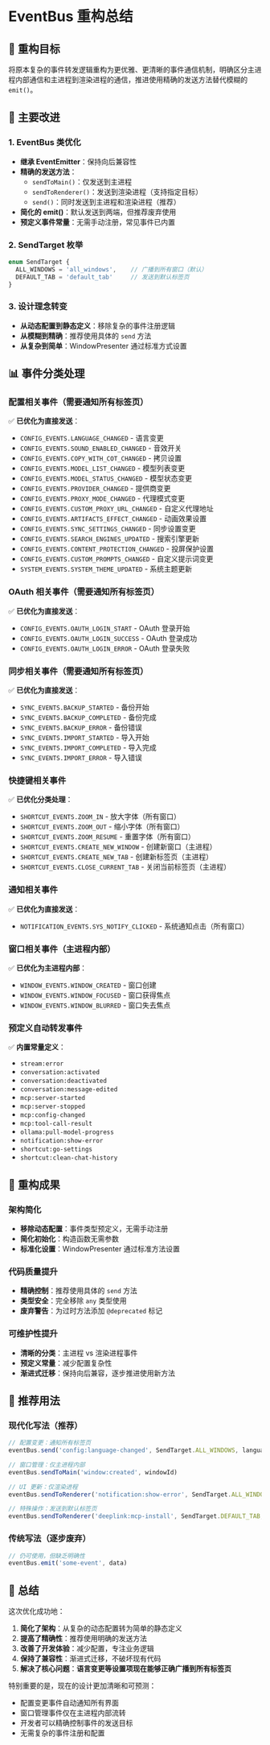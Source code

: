 # EventBus 重构总结

## 🎯 重构目标

将原本复杂的事件转发逻辑重构为更优雅、更清晰的事件通信机制，明确区分主进程内部通信和主进程到渲染进程的通信，推进使用精确的发送方法替代模糊的 `emit()`。

## 🚀 主要改进

### 1. EventBus 类优化

- **继承 EventEmitter**：保持向后兼容性
- **精确的发送方法**：
  - `sendToMain()`：仅发送到主进程
  - `sendToRenderer()`：发送到渲染进程（支持指定目标）
  - `send()`：同时发送到主进程和渲染进程（推荐）
- **简化的 emit()**：默认发送到两端，但推荐废弃使用
- **预定义事件常量**：无需手动注册，常见事件已内置

### 2. SendTarget 枚举

```typescript
enum SendTarget {
  ALL_WINDOWS = 'all_windows',    // 广播到所有窗口（默认）
  DEFAULT_TAB = 'default_tab'     // 发送到默认标签页
}
```

### 3. 设计理念转变

- **从动态配置到静态定义**：移除复杂的事件注册逻辑
- **从模糊到精确**：推荐使用具体的 `send` 方法
- **从复杂到简单**：WindowPresenter 通过标准方式设置

## 📊 事件分类处理

### 配置相关事件（需要通知所有标签页）
✅ **已优化为直接发送**：
- `CONFIG_EVENTS.LANGUAGE_CHANGED` - 语言变更
- `CONFIG_EVENTS.SOUND_ENABLED_CHANGED` - 音效开关
- `CONFIG_EVENTS.COPY_WITH_COT_CHANGED` - 拷贝设置
- `CONFIG_EVENTS.MODEL_LIST_CHANGED` - 模型列表变更
- `CONFIG_EVENTS.MODEL_STATUS_CHANGED` - 模型状态变更
- `CONFIG_EVENTS.PROVIDER_CHANGED` - 提供商变更
- `CONFIG_EVENTS.PROXY_MODE_CHANGED` - 代理模式变更
- `CONFIG_EVENTS.CUSTOM_PROXY_URL_CHANGED` - 自定义代理地址
- `CONFIG_EVENTS.ARTIFACTS_EFFECT_CHANGED` - 动画效果设置
- `CONFIG_EVENTS.SYNC_SETTINGS_CHANGED` - 同步设置变更
- `CONFIG_EVENTS.SEARCH_ENGINES_UPDATED` - 搜索引擎更新
- `CONFIG_EVENTS.CONTENT_PROTECTION_CHANGED` - 投屏保护设置
- `CONFIG_EVENTS.CUSTOM_PROMPTS_CHANGED` - 自定义提示词变更
- `SYSTEM_EVENTS.SYSTEM_THEME_UPDATED` - 系统主题更新

### OAuth 相关事件（需要通知所有标签页）
✅ **已优化为直接发送**：
- `CONFIG_EVENTS.OAUTH_LOGIN_START` - OAuth 登录开始
- `CONFIG_EVENTS.OAUTH_LOGIN_SUCCESS` - OAuth 登录成功
- `CONFIG_EVENTS.OAUTH_LOGIN_ERROR` - OAuth 登录失败

### 同步相关事件（需要通知所有标签页）
✅ **已优化为直接发送**：
- `SYNC_EVENTS.BACKUP_STARTED` - 备份开始
- `SYNC_EVENTS.BACKUP_COMPLETED` - 备份完成
- `SYNC_EVENTS.BACKUP_ERROR` - 备份错误
- `SYNC_EVENTS.IMPORT_STARTED` - 导入开始
- `SYNC_EVENTS.IMPORT_COMPLETED` - 导入完成
- `SYNC_EVENTS.IMPORT_ERROR` - 导入错误

### 快捷键相关事件
✅ **已优化分类处理**：
- `SHORTCUT_EVENTS.ZOOM_IN` - 放大字体（所有窗口）
- `SHORTCUT_EVENTS.ZOOM_OUT` - 缩小字体（所有窗口）
- `SHORTCUT_EVENTS.ZOOM_RESUME` - 重置字体（所有窗口）
- `SHORTCUT_EVENTS.CREATE_NEW_WINDOW` - 创建新窗口（主进程）
- `SHORTCUT_EVENTS.CREATE_NEW_TAB` - 创建新标签页（主进程）
- `SHORTCUT_EVENTS.CLOSE_CURRENT_TAB` - 关闭当前标签页（主进程）

### 通知相关事件
✅ **已优化为直接发送**：
- `NOTIFICATION_EVENTS.SYS_NOTIFY_CLICKED` - 系统通知点击（所有窗口）

### 窗口相关事件（主进程内部）
✅ **已优化为主进程内部**：
- `WINDOW_EVENTS.WINDOW_CREATED` - 窗口创建
- `WINDOW_EVENTS.WINDOW_FOCUSED` - 窗口获得焦点
- `WINDOW_EVENTS.WINDOW_BLURRED` - 窗口失去焦点

### 预定义自动转发事件
✅ **内置常量定义**：
- `stream:error`
- `conversation:activated`
- `conversation:deactivated`
- `conversation:message-edited`
- `mcp:server-started`
- `mcp:server-stopped`
- `mcp:config-changed`
- `mcp:tool-call-result`
- `ollama:pull-model-progress`
- `notification:show-error`
- `shortcut:go-settings`
- `shortcut:clean-chat-history`

## 🔧 重构成果

### 架构简化
- **移除动态配置**：事件类型预定义，无需手动注册
- **简化初始化**：构造函数无需参数
- **标准化设置**：WindowPresenter 通过标准方法设置

### 代码质量提升
- **精确控制**：推荐使用具体的 `send` 方法
- **类型安全**：完全移除 `any` 类型使用
- **废弃警告**：为过时方法添加 `@deprecated` 标记

### 可维护性提升
- **清晰的分类**：主进程 vs 渲染进程事件
- **预定义常量**：减少配置复杂性
- **渐进式迁移**：保持向后兼容，逐步推进使用新方法

## 🎨 推荐用法

### 现代化写法（推荐）
```typescript
// 配置变更：通知所有标签页
eventBus.send('config:language-changed', SendTarget.ALL_WINDOWS, language)

// 窗口管理：仅主进程内部
eventBus.sendToMain('window:created', windowId)

// UI 更新：仅渲染进程
eventBus.sendToRenderer('notification:show-error', SendTarget.ALL_WINDOWS, error)

// 特殊操作：发送到默认标签页
eventBus.sendToRenderer('deeplink:mcp-install', SendTarget.DEFAULT_TAB, data)
```

### 传统写法（逐步废弃）
```typescript
// 仍可使用，但缺乏明确性
eventBus.emit('some-event', data)
```

## 🎉 总结

这次优化成功地：

1. **简化了架构**：从复杂的动态配置转为简单的静态定义
2. **提高了精确性**：推荐使用明确的发送方法
3. **改善了开发体验**：减少配置，专注业务逻辑
4. **保持了兼容性**：渐进式迁移，不破坏现有代码
5. **解决了核心问题**：**语言变更等设置项现在能够正确广播到所有标签页**

特别重要的是，现在的设计更加清晰和可预测：
- 配置变更事件自动通知所有界面
- 窗口管理事件仅在主进程内部流转
- 开发者可以精确控制事件的发送目标
- 无需复杂的事件注册和配置
